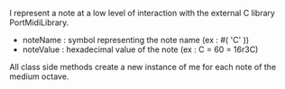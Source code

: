 I represent a note at a low level of interaction with the external C library PortMidiLibrary.

- noteName : symbol representing the note name (ex : #( 'C' ))
- noteValue : hexadecimal value of the note (ex : C = 60 = 16r3C)

All class side methods create a new instance of me for each note of the medium octave.